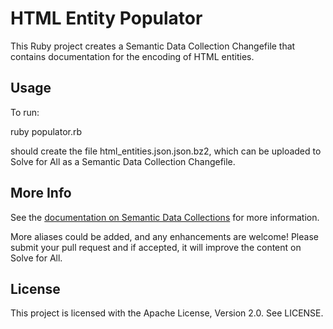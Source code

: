 # HTML Entity Populator

This Ruby project creates a Semantic Data Collection Changefile that contains
documentation for the encoding of HTML entities.

## Usage

To run:

  ruby populator.rb

should create the file html_entities.json.json.bz2, which can be uploaded to
Solve for All as a Semantic Data Collection Changefile.

## More Info

See the [documentation on Semantic Data Collections](https://solveforall.com/docs/developer/semantic_data_collection) 
for more information.

More aliases could be added, and any enhancements are welcome! Please submit your pull request and if accepted, it will
improve the content on Solve for All.

## License

This project is licensed with the Apache License, Version 2.0. See LICENSE.

